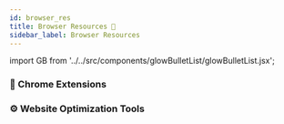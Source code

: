 ```yaml
---
id: browser_res
title: Browser Resources 🔌
sidebar_label: Browser Resources
---
```


import GB from '../../src/components/glowBulletList/glowBulletList.jsx';

### 🔌 Chrome Extensions

<GB link="" item="Web Developer"/>
<GB link="" item="CSSViewer"/>
<GB link="" item="Wappalyzer"/>
<GB link="" item="JSONView"/>
<GB link="" item="Lorem Ipsum Generator"/>

### ⚙️ Website Optimization Tools

<GB link="" item="Google PageSpeed Insights"/>
<GB link="" item="GTmetrix"/>
<GB link="" item="WebPageTest"/>
<GB link="" item="Yslow"/>

 
